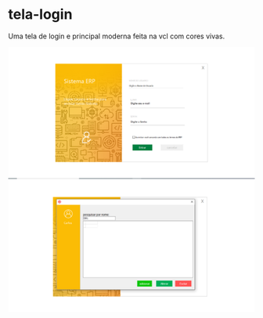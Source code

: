 # tela-login

Uma tela de login e principal moderna feita na vcl com cores vivas.

<img src="/src/login.PNG" alt="login"/>
<img src="/src/main.PNG" alt="menu"/>
